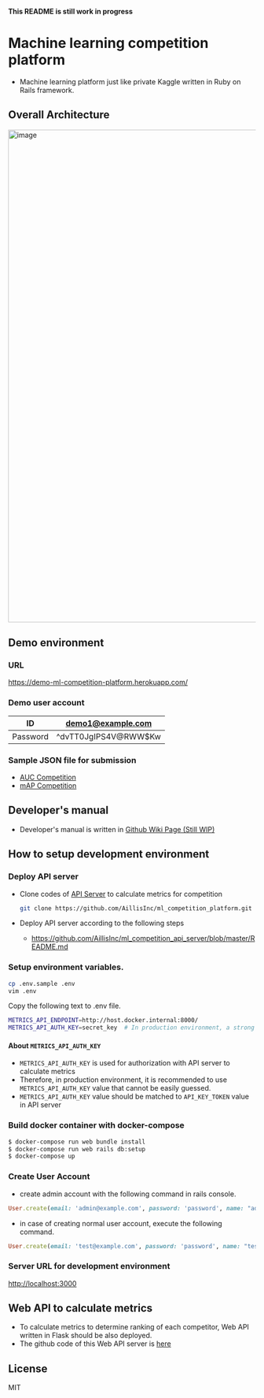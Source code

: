 **This README is still work in progress**

# Machine learning competition platform
- Machine learning platform just like private Kaggle written in Ruby on Rails framework.

## Overall Architecture
<img src="https://user-images.githubusercontent.com/12205695/77036498-a76a8700-69f2-11ea-9112-71a5c17378cf.png"  alt="image" width="1000"/>

## Demo environment

### URL
https://demo-ml-competition-platform.herokuapp.com/

### Demo user account
| ID | demo1@example.com |
| --- | --- |
| Password | ^dvTT0JgIPS4V@RWW$Kw |

### Sample JSON file for submission
- [AUC Competition](https://github.com/AillisInc/ml_competition_platform/blob/master/db/fixtures/jsons/classification_prediction.json)
- [mAP Competition](https://github.com/AillisInc/ml_competition_platform/blob/master/db/fixtures/jsons/detection_prediction.json)

## Developer's manual
- Developer's manual is written in [Github Wiki Page (Still WIP)](https://github.com/AillisInc/ml_competition_platform/wiki)

## How to setup development environment

### Deploy API server
- Clone codes of [API Server](https://github.com/AillisInc/ml_competition_api_server) to calculate metrics for competition
  ```bash
  git clone https://github.com/AillisInc/ml_competition_platform.git
  ```

- Deploy API server according to the following steps
  - https://github.com/AillisInc/ml_competition_api_server/blob/master/README.md

### Setup environment variables.

```bash
cp .env.sample .env
vim .env
```

Copy the following text to .env file.
```bash
METRICS_API_ENDPOINT=http://host.docker.internal:8000/
METRICS_API_AUTH_KEY=secret_key  # In production environment, a strong key is recommended.
```

#### About `METRICS_API_AUTH_KEY`
- `METRICS_API_AUTH_KEY` is used for authorization with API server to calculate metrics 
- Therefore, in production environment, it is recommended to use `METRICS_API_AUTH_KEY` value that cannot be easily guessed.
- `METRICS_API_AUTH_KEY` value should be matched to `API_KEY_TOKEN` value in API server

### Build docker container with docker-compose
```bash
$ docker-compose run web bundle install
$ docker-compose run web rails db:setup
$ docker-compose up
```

### Create User Account
- create admin account with the following command in rails console.

```ruby
User.create(email: 'admin@example.com', password: 'password', name: "admin_user", role: "admin")
```
- in case of creating normal user account, execute the following command.
```ruby
User.create(email: 'test@example.com', password: 'password', name: "test_user", role: "member")
```

### Server URL for development environment
[http://localhost:3000](http://localhost:3000)

## Web API to calculate metrics
- To calculate metrics to determine ranking of each competitor, Web API written in Flask should be also deployed.
- The github code of this Web API server is [here](https://github.com/AillisInc/ml_competition_api_server)
 
## License
MIT